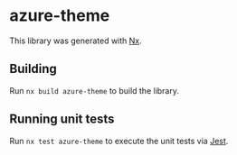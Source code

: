# azure-theme

This library was generated with [Nx](https://nx.dev).

## Building

Run `nx build azure-theme` to build the library.

## Running unit tests

Run `nx test azure-theme` to execute the unit tests via [Jest](https://jestjs.io).
